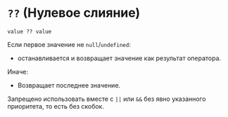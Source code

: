 # `??` (Нулевое слияние)

`value ?? value`

Если первое значение не `null`/`undefined`:

- останавливается и возвращает значение как результат оператора.

Иначе:

- Возвращает последнее значение.

Запрещено использовать вместе с `||` или `&&` без явно указанного приоритета, то есть без скобок.
